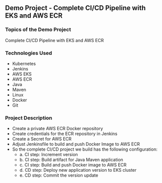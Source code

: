 ## Demo Project - Complete CI/CD Pipeline with EKS and AWS ECR

### Topics of the Demo Project
Complete CI/CD Pipeline with EKS and AWS ECR

### Technologies Used
- Kubernetes
- Jenkins
- AWS EKS
- AWS ECR
- Java
- Maven
- Linux
- Docker
- Git

### Project Description
- Create a private AWS ECR Docker repository
- Create credentials for the ECR repository in Jenkins
- Create a Secret for AWS ECR
- Adjust Jenkinsfile to build and push Docker Image to AWS ECR
- So the complete CI/CD project we build has the following configuration:
  - a. CI step: Increment version
  - b. CI step: Build artifact for Java Maven application
  - c. CI step: Build and push Docker image to AWS ECR
  - d. CD step: Deploy new application version to EKS cluster
  - e. CD step: Commit the version update

